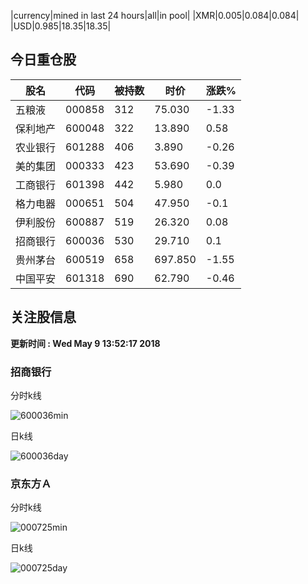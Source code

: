 |currency|mined in last 24 hours|all|in pool|
|XMR|0.005|0.084|0.084|
|USD|0.985|18.35|18.35|

## 今日重仓股 

|股名|代码|被持数|时价|涨跌%|
|---|---|---|---|---|
|五粮液|000858|312|75.030|-1.33|
|保利地产|600048|322|13.890|0.58|
|农业银行|601288|406|3.890|-0.26|
|美的集团|000333|423|53.690|-0.39|
|工商银行|601398|442|5.980|0.0|
|格力电器|000651|504|47.950|-0.1|
|伊利股份|600887|519|26.320|0.08|
|招商银行|600036|530|29.710|0.1|
|贵州茅台|600519|658|697.850|-1.55|
|中国平安|601318|690|62.790|-0.46|

## 关注股信息
**更新时间 : Wed May  9 13:52:17 2018**
### 招商银行 
分时k线

![600036min](http://image.sinajs.cn/newchart/min/n/sh600036.gif)

日k线

![600036day](http://image.sinajs.cn/newchart/daily/n/sh600036.gif)

### 京东方Ａ 
分时k线

![000725min](http://image.sinajs.cn/newchart/min/n/sz000725.gif)

日k线

![000725day](http://image.sinajs.cn/newchart/daily/n/sz000725.gif)
